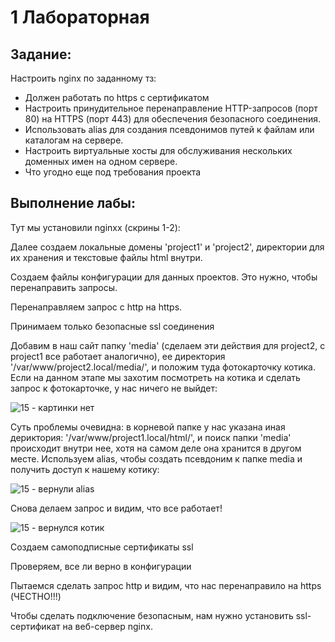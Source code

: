 # 1 Лабораторная
## Задание:
Настроить nginx по заданному тз:
* Должен работать по https c сертификатом
* Настроить принудительное перенаправление HTTP-запросов (порт 80) на HTTPS (порт 443) для обеспечения безопасного соединения.
* Использовать alias для создания псевдонимов путей к файлам или каталогам на сервере.
* Настроить виртуальные хосты для обслуживания нескольких доменных имен на одном сервере.
* Что угодно еще под требования проекта
## Выполнение лабы:
Тут мы установили nginxx (скрины 1-2):

Далее создаем локальные домены 'project1' и 'project2', директории для их хранения и текстовые файлы html внутри. 

Создаем файлы конфигурации для данных проектов. Это нужно, чтобы перенаправить запросы. 

Перенаправляем запрос с http на https.

Принимаем только безопасные ssl соединения

Добавим в наш сайт папку 'media' (сделаем эти действия для project2, с project1 все работает аналогично), ее директория '/var/www/project2.local/media/', и положим туда фотокарточку котика. Если на данном этапе мы захотим посмотреть на котика и сделать запрос к фотокарточке, у нас ничего не выйдет: 

![15 - картинки нет](https://github.com/user-attachments/assets/f6372df0-837c-4674-9d8a-1b85c4f24b7b)

Суть проблемы очевидна: в корневой папке у нас указана иная дериктория: '/var/www/project1.local/html/', и поиск папки 'media' происходит внутри нее, хотя на самом деле она хранится в другом месте. Используем alias, чтобы создать псевдоним к папке media и получить доступ к нашему котику:

![15 - вернули alias](https://github.com/user-attachments/assets/f4ba8670-b691-42b7-acaa-1415c261c45a)

Снова делаем запрос и видим, что все работает!

![15 - вернулся котик](https://github.com/user-attachments/assets/60956359-280c-4293-9a2f-0389b60b7767)

Создаем самоподписные сертификаты ssl

Проверяем, все ли верно в конфигурации

Пытаемся сделать запрос http и видим, что нас перенаправило на https (ЧЕСТНО!!!)

Чтобы сделать подключение безопасным, нам нужно установить ssl-сертификат на веб-сервер nginx. 
